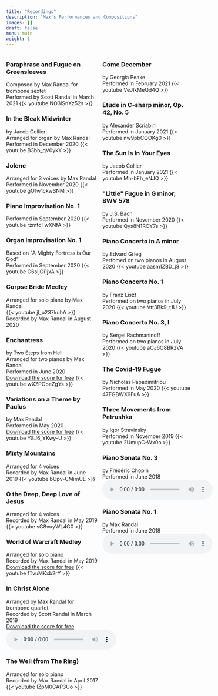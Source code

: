 ```yaml
---
title: "Recordings"
description: "Max's Performances and Compositions"
images: []
draft: false
menu: main
weight: 1
---
```


<body class="main-page">
  <div style= "min-height: 69vh; display: flex;">
    <div style="width: 50%; margin-right: 5px;">
      <h3>Paraphrase and Fugue on Greensleeves</h3>
      Composed by Max Randal for trombone sextet<br>
      Performed by Scott Randal in March 2021
      {{< youtube NO3iSnXz52s >}}
      <h3>In the Bleak Midwinter</h3>
      by Jacob Collier<br>
      Arranged for organ by Max Randal<br>
      Performed in December 2020
      {{< youtube B3bb_qV0ykY >}}
      <h3>Jolene</h3>
      Arranged for 3 voices by Max Randal<br>
      Performed in November 2020
      {{< youtube gOfw1ckwSNM >}}
      <h3>Piano Improvisation No. 1</h3>
      Performed in September 2020
      {{< youtube rzmtdTwXNfA >}}
      <h3>Organ Improvisation No. 1</h3>
      Based on "A Mighty Fortress is Our God"<br>
      Performed in September 2020
      {{< youtube G6sIjGi1jxA >}}
      <h3>Corpse Bride Medley</h3>
      Arranged for solo piano by Max Randal<br>
      {{< youtube jI_o237kuhA >}}
      Recorded by Max Randal in August 2020
      <h3>Enchantress</h3>
      by Two Steps from Hell<br>
      Arranged for two pianos by Max Randal<br>
      Performed in June 2020<br>
      <a href="https://www.dropbox.com/s/yq1dz5dbuzk6zof/Randal_Enchantress.pdf?dl=0" target="_blank">Download the score for free</a>
      {{< youtube wXZPOoeZgYs >}}
      <h3>Variations on a Theme by Paulus</h3>
      by Max Randal<br>
      Performed in May 2020<br>
      <a href="https://www.dropbox.com/s/lll7dcuzv7fnf5r/Randal_PaulusVariations.pdf?dl=0" target="_blank">Download the score for free</a>
      {{< youtube Y8J6_YKwy-U >}}
      <h3>Misty Mountains</h3>
      Arranged for 4 voices<br>
      Recorded by Max Randal in June 2019
      {{< youtube bUpv-CMimUE >}}
      <h3>O the Deep, Deep Love of Jesus</h3>
      Arranged for 4 voices<br>
      Recorded by Max Randal in May 2019
      {{< youtube sG8vuyWL4G0 >}}
      <h3>World of Warcraft Medley</h3>
      Arranged for solo piano<br>
      Recorded by Max Randal in May 2019<br>
      <a href="https://www.dropbox.com/s/c8wdibqzlud1quc/warcraftNew.pdf?dl=0" target="_blank">Download the score for free</a>
      {{< youtube fTvuMKxb2rY >}}
      <h3>In Christ Alone</h3>
      Arranged by Max Randal for trombone quartet<br>
      Recorded by Scott Randal in March 2019<br>
      <a href="https://www.dropbox.com/s/cb8wxs9qv0av1c5/inChristAlone_Score.pdf?dl=0" target="_blank">Download the score for free</a>
      <audio controls>
        <source src="../audio/inChristAloneFinal.mp3" type="audio/mp3">
      </audio>
      <h3>The Well (from The Ring)</h3>
      Arranged for solo piano<br>
      Recorded by Max Randal in April 2017
      {{< youtube IZpM0CAP3Uo >}}
    </div>
    <div style="width: 50%; min-width: 150px; margin-left: 5px;">
      <h3>Come December</h3>
      by Georgia Peake<br>
      Performed in February 2021
      {{< youtube VeJIkMeQd4Q >}}
      <h3>Etude in C-sharp minor, Op. 42, No. 5</h3>
      by Alexander Scriabin<br>
      Performed in January 2021
      {{< youtube nw9pbCQOKg0 >}}
      <h3>The Sun Is In Your Eyes</h3>
      by Jacob Collier<br>
      Performed in January 2021
      {{< youtube Mh-bFh_eNJQ >}}
      <h3>"Little" Fugue in G minor, BWV 578</h3>
      by J.S. Bach<br>
      Performed in November 2020
      {{< youtube Qys8N1ROY7s >}}
      <h3>Piano Concerto in A minor</h3>
      by Edvard Grieg<br>
      Perfomed on two pianos in August 2020
      {{< youtube aasm1ZBD_j8 >}}
      <h3>Piano Concerto No. 1</h3>
      by Franz Liszt<br>
      Performed on two pianos in July 2020
      {{< youtube Vtt3Bk9Lt1U >}}
      <h3>Piano Concerto No. 3, I</h3>
      by Sergei Rachmaninoff<br>
      Performed on two pianos in July 2020
      {{< youtube aCJ6O8BRzVA >}}
      <h3>The Covid-19 Fugue</h3>
      by Nicholas Papadimitriou<br>
      Performed in May 2020
      {{< youtube 47FGBWX9FuA >}}
      <h3>Three Movements from Petrushka</h3>
      by Igor Stravinsky<br>
      Performed in November 2019
      {{< youtube 2UmupC-Wx0o >}}      
      <h3>Piano Sonata No. 3</h3>
      by Frédéric Chopin<br>
      Performed in June 2018<br>
      <audio controls>
        <source src="../audio/ChopinSonata3.mp3" type="audio/mp3">
      </audio>
      <h3>Piano Sonata No. 1</h3>
      by Max Randal<br>
      Performed in June 2018<br>
      <audio controls>
        <source src="../audio/sonata1.mp3" type="audio/mp3">
      </audio>
    </div>
  </div>
</body>